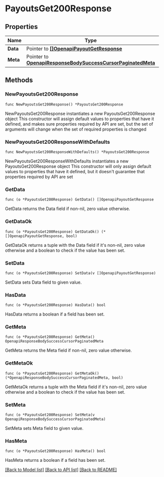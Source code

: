 # PayoutsGet200Response

## Properties

Name | Type | Description | Notes
------------ | ------------- | ------------- | -------------
**Data** | Pointer to [**[]OpenapiPayoutGetResponse**](OpenapiPayoutGetResponse.md) |  | [optional] 
**Meta** | Pointer to [**OpenapiResponseBodySuccessCursorPaginatedMeta**](OpenapiResponseBodySuccessCursorPaginatedMeta.md) |  | [optional] 

## Methods

### NewPayoutsGet200Response

`func NewPayoutsGet200Response() *PayoutsGet200Response`

NewPayoutsGet200Response instantiates a new PayoutsGet200Response object
This constructor will assign default values to properties that have it defined,
and makes sure properties required by API are set, but the set of arguments
will change when the set of required properties is changed

### NewPayoutsGet200ResponseWithDefaults

`func NewPayoutsGet200ResponseWithDefaults() *PayoutsGet200Response`

NewPayoutsGet200ResponseWithDefaults instantiates a new PayoutsGet200Response object
This constructor will only assign default values to properties that have it defined,
but it doesn't guarantee that properties required by API are set

### GetData

`func (o *PayoutsGet200Response) GetData() []OpenapiPayoutGetResponse`

GetData returns the Data field if non-nil, zero value otherwise.

### GetDataOk

`func (o *PayoutsGet200Response) GetDataOk() (*[]OpenapiPayoutGetResponse, bool)`

GetDataOk returns a tuple with the Data field if it's non-nil, zero value otherwise
and a boolean to check if the value has been set.

### SetData

`func (o *PayoutsGet200Response) SetData(v []OpenapiPayoutGetResponse)`

SetData sets Data field to given value.

### HasData

`func (o *PayoutsGet200Response) HasData() bool`

HasData returns a boolean if a field has been set.

### GetMeta

`func (o *PayoutsGet200Response) GetMeta() OpenapiResponseBodySuccessCursorPaginatedMeta`

GetMeta returns the Meta field if non-nil, zero value otherwise.

### GetMetaOk

`func (o *PayoutsGet200Response) GetMetaOk() (*OpenapiResponseBodySuccessCursorPaginatedMeta, bool)`

GetMetaOk returns a tuple with the Meta field if it's non-nil, zero value otherwise
and a boolean to check if the value has been set.

### SetMeta

`func (o *PayoutsGet200Response) SetMeta(v OpenapiResponseBodySuccessCursorPaginatedMeta)`

SetMeta sets Meta field to given value.

### HasMeta

`func (o *PayoutsGet200Response) HasMeta() bool`

HasMeta returns a boolean if a field has been set.


[[Back to Model list]](../README.md#documentation-for-models) [[Back to API list]](../README.md#documentation-for-api-endpoints) [[Back to README]](../README.md)


